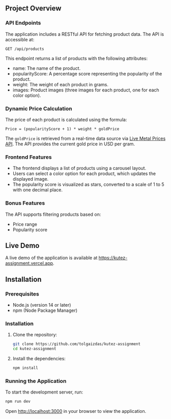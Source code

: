 ## Project Overview

### API Endpoints
The application includes a RESTful API for fetching product data. The API is accessible at:
```
GET /api/products
```
This endpoint returns a list of products with the following attributes:
- name: The name of the product.
- popularityScore: A percentage score representing the popularity of the product.
- weight: The weight of each product in grams.
- images: Product images (three images for each product, one for each color option).

### Dynamic Price Calculation
The price of each product is calculated using the formula:
```
Price = (popularityScore + 1) * weight * goldPrice
```
The `goldPrice` is retrieved from a real-time data source via [Live Metal Prices API](https://rapidapi.com/not-null-solutions1-not-null-solutions-default/api/live-metal-prices). The API provides the current gold price in USD per gram.

### Frontend Features
- The frontend displays a list of products using a carousel layout.
- Users can select a color option for each product, which updates the displayed image.
- The popularity score is visualized as stars, converted to a scale of 1 to 5 with one decimal place.

### Bonus Features
The API supports filtering products based on:
- Price range
- Popularity score

## Live Demo

A live demo of the application is available at https://kutez-assignment.vercel.app.

## Installation

### Prerequisites
- Node.js (version 14 or later)
- npm (Node Package Manager)

### Installation
1. Clone the repository:
   ```bash
   git clone https://github.com/tolgaizdas/kutez-assignment
   cd kutez-assignment
   ```

2. Install the dependencies:
   ```bash
   npm install
   ```

### Running the Application
To start the development server, run:
```bash
npm run dev
```
Open [http://localhost:3000](http://localhost:3000) in your browser to view the application.
